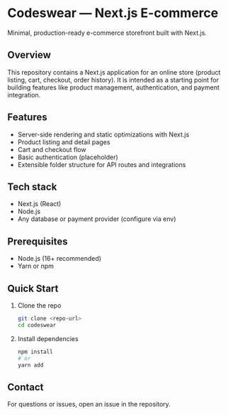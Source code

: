 # Codeswear — Next.js E-commerce

Minimal, production-ready e-commerce storefront built with Next.js.

## Overview
This repository contains a Next.js application for an online store (product listing, cart, checkout, order history). It is intended as a starting point for building features like product management, authentication, and payment integration.

## Features
- Server-side rendering and static optimizations with Next.js
- Product listing and detail pages
- Cart and checkout flow
- Basic authentication (placeholder)
- Extensible folder structure for API routes and integrations

## Tech stack
- Next.js (React)
- Node.js
- Any database or payment provider (configure via env)

## Prerequisites
- Node.js (16+ recommended)
- Yarn or npm

## Quick Start

1. Clone the repo
   ```bash
   git clone <repo-url>
   cd codeswear
   ```

2. Install dependencies
   ```bash
   npm install
   # or
   yarn add
   ```

<!-- ## Available Scripts
- `dev` — run Next.js in development
- `build` — build for production
- `start` — start production server
- `lint` — run linter
- `test` — run tests (if configured) -->

<!-- ## Folder Structure (suggested)
```
/components   - reusable UI components
/pages        - Next.js pages & API routes
/lib          - helpers, clients (db, auth, payments)
/styles       - global styles
/public       - static assets
/hooks        - custom React hooks
``` -->

<!-- ## Environment variables
Provide required variables in `.env.local`. Example:
```
NEXT_PUBLIC_API_URL=http://localhost:3000/api
DATABASE_URL=
PAYMENT_SECRET=
NEXTAUTH_SECRET=
``` -->

<!-- ## Deployment
- Build and export for production:
  ```bash
  npm run build
  npm start
  ```
- Deploy to Vercel, Netlify, or any Node.js host. Configure env vars in the hosting dashboard. -->

<!-- ## Contributing
- Fork the repository, create a feature branch, open a PR.
- Keep changes focused and include tests where appropriate. -->

<!-- ## License
Specify a license (e.g., MIT) in LICENSE.md. -->

## Contact
For questions or issues, open an issue in the repository.